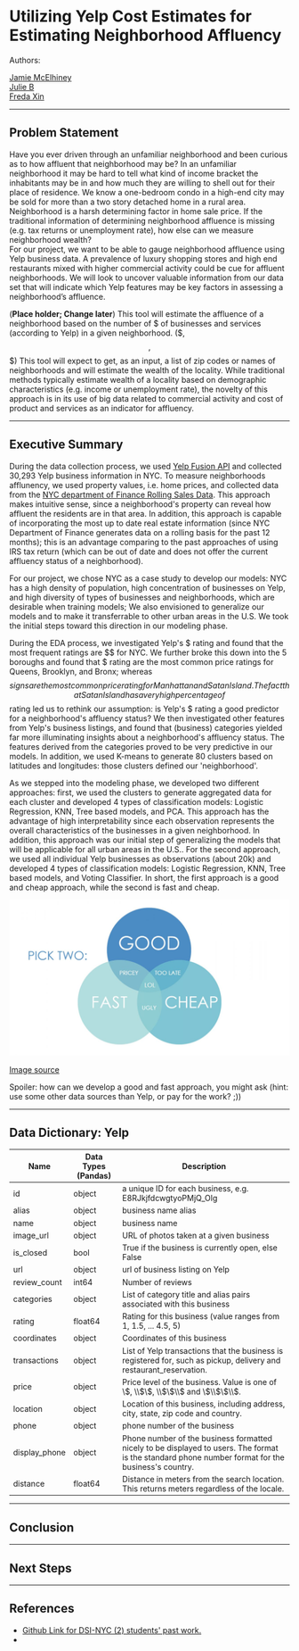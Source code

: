 # Utilizing Yelp Cost Estimates for Estimating Neighborhood Affluency
Authors:  

[Jamie McElhiney](https://github.com/jmce619)  
[Julie B](https://github.com/juliebga)  
[Freda Xin](https://github.com/FredaXin)  

___
## Problem Statement
Have you ever driven through an unfamiliar neighborhood and been curious as to how affluent that neighborhood may be? In an unfamiliar neighborhood it may be hard to tell what kind of income bracket the inhabitants may be in and how much they are willing to shell out for their place of residence. We know a one-bedroom condo in a high-end city may be sold for more than a two story detached home in a rural area. Neighborhood is a harsh determining factor in home sale price. If the traditional information of determining neighborhood affluence is missing (e.g. tax returns or unemployment rate), how else can we measure neighborhood wealth?  
For our project, we want to be able to gauge neighborhood affluence using Yelp business data.  A prevalence of luxury shopping stores and high end restaurants mixed with higher commercial activity could be cue for affluent neighborhoods. We will look to uncover valuable information from our data set that will indicate which Yelp features may be key factors in assessing a neighborhood’s affluence. 

(**Place holder; Change later**)
This tool will estimate the affluence of a neighborhood based on the number of $ of businesses and services (according to Yelp) in a given neighborhood. ($, $$, $$$) This tool will expect to get, as an input, a list of zip codes or names of neighborhoods and will estimate the wealth of the locality. While traditional methods typically estimate wealth of a locality based on demographic characteristics (e.g. income or unemployment rate), the novelty of this approach is in its use of big data related to commercial activity and cost of product and services as an indicator for affluency.
___
## Executive Summary

During the data collection process, we used [Yelp Fusion
API](https://www.yelp.com/developers/documentation/v3/get_started) and collected
30,293 Yelp business information in NYC. To measure neighborhoods
afflunency, we used property values, i.e. home prices, and collected data from
the [NYC department of Finance Rolling Sales Data](https://www1.nyc.gov/site/finance/taxes/property-rolling-sales-data.page). This approach makes
intuitive sense, since a neighborhood's property can reveal how affluent the
residents are in that area. In addition, this approach is capable of incorporating
the most up to date real estate information (since NYC Department of Finance
generates data on a rolling basis for the past 12 months); this is an
advantage comparing to the past approaches of using IRS tax return
(which can be out of date and does not offer the current affluency status of a neighborhood).

For our project, we chose NYC as a case study to develop our models: NYC has
a high density of population, high concentration of businesses on Yelp, and high
diversity of types of businesses and neighborhoods, which are desirable when
training models; We also envisioned to generalize our models and to make it
transferrable to other urban areas in the U.S. We took the initial steps toward this
direction in our modeling phase. 

During the EDA process, we investigated Yelp's $ rating and found that the
most frequent ratings are $$ for NYC. We further broke this down into the 5
boroughs and found that $ rating are the most common price ratings for Queens,
Brooklyn, and Bronx; whereas $$ signs are the most common price rating for
Manhattan and Satan Island. The fact that Satan Island has a very high percentage
of $$ rating led us to rethink our assumption: is Yelp's $ rating a good
predictor for a neighborhood's affluency status? We then investigated other
features from Yelp's business listings, and found that (business)
categories yielded far more illuminating insights about a neighborhood's
affluency status. The features derived from the categories proved to be very
predictive in our models. In addition, we used K-means to generate 80 clusters based on
latitudes and longitudes: those clusters defined our 'neighborhood'.  

As we stepped into the modeling phase, we developed two different approaches:
first, we used the clusters to generate aggregated data for each cluster and
developed 4 types of classification models: Logistic Regression, KNN,
Tree based models, and PCA. This approach has the advantage of high interpretability since
each observation represents the overall characteristics of the businesses in a given
neighborhood. In addition, this approach was our initial step of generalizing the
models that will be applicable for all urban areas in the U.S.. For the second
approach, we used all individual Yelp businesses as observations (about 20k) and
developed 4 types of classification models: Logistic Regression, KNN, Tree based
models, and Voting Classifier. In short, the first approach is a good and cheap
approach, while the second is fast and cheap. 

![cheap_good_fast](./images/good_fast_cheap.jpg)
 
 [Image source](https://www.dancker.com/blog/good-fast-cheap/)

 Spoiler: how can we develop a good and fast approach, you might ask (hint: use
 some other data sources than Yelp, or pay for the work? ;))

___
## Data Dictionary: Yelp


| Name | Data Types (Pandas) | Description |
|---|---|---|
|id|object|a unique ID for each business, e.g. E8RJkjfdcwgtyoPMjQ_Olg|
|alias |object|business name alias| 
|name|object|business name|
|image_url|object|URL of photos taken at a given business|
|is_closed|bool|True if the business is currently open, else False|
|url|object|url of business listing on Yelp|
|review_count|int64|Number of reviews|
|categories|object|List of category title and alias pairs associated with this business|
|rating|float64|Rating for this business (value ranges from 1, 1.5, ... 4.5, 5)|
|coordinates|object|Coordinates of this business|
|transactions|object|List of Yelp transactions that the business is registered for, such as pickup, delivery and restaurant_reservation.|
|price|object|Price level of the business. Value is one of \\$, \\$\\$, \\$\\$\\$ and \\$\\$\\$\\$.|
|location|object|Location of this business, including address, city, state, zip code and country.|
|phone|object|phone number of the business|
|display_phone|object|Phone number of the business formatted nicely to be displayed to users. The format is the standard phone number format for the business's country.|
|distance|float64|Distance in meters from the search location. This returns meters regardless of the locale.|


___
## Conclusion
___
## Next Steps
___

## References
- [Github Link for DSI-NYC (2) students' past
work.](https://github.com/Shaddyjr/predicting_affluence_using_yelp)
- 